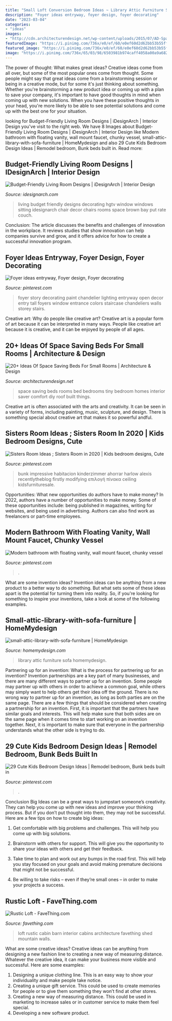 ```yaml
---
title: "Small Loft Conversion Bedroom Ideas ~ Library Attic Furniture Sofa Homemydesign"
description: "Foyer ideas entryway, foyer design, foyer decorating"
date: "2023-03-04"
categories:
- "ideas"
images:
- "http://cdn.architecturendesign.net/wp-content/uploads/2015/07/AD-Space-Saving-Beds-Bedrooms-14.jpeg"
featuredImage: "https://i.pinimg.com/736x/e0/ef/60/e0ef60d2d62bb53b55fffe5ece934ec4.jpg"
featured_image: "https://i.pinimg.com/736x/e0/ef/60/e0ef60d2d62bb53b55fffe5ece934ec4.jpg"
image: "https://i.pinimg.com/736x/65/03/98/6503981b974caff4058a00a9a6820423--foyer-ideas-two-story--story-foyer.jpg"
---
```



The power of thought: What makes great ideas?
Creative ideas come from all over, but some of the most popular ones come from thought. Some people might say that great ideas come from a brainstorming session or being in a creative mode, but for some it's just thinking about something. Whether you're brainstorming a new product idea or coming up with a plan to save your company, it's important to have good thoughts in mind when coming up with new solutions. When you have these positive thoughts in your head, you're more likely to be able to see potential solutions and come up with the best one for your situation.

	

		
looking for Budget-Friendly Living Room Designs | iDesignArch | Interior Design you've visit to the right web. We have 8 Images about Budget-Friendly Living Room Designs | iDesignArch | Interior Design like Modern bathroom with floating vanity, wall mount faucet, chunky vessel, small-attic-library-with-sofa-furniture | HomeMydesign and also 29 Cute Kids Bedroom Design Ideas | Remodel bedroom, Bunk beds built in. Read more:
		
    
## Budget-Friendly Living Room Designs | IDesignArch | Interior Design

<img loading=lazy src="http://www.idesignarch.com/wp-content/uploads/Budget-Friendly-Living-Room-Design_8.jpg" onerror="this.onerror=null;this.src='https://tse1.mm.bing.net/th?id=OIP.mXuch1DOoqxxc919rOS29QHaJ3&amp;pid=15.1';" alt="Budget-Friendly Living Room Designs | iDesignArch | Interior Design">

_Source: idesignarch.com_

>living budget friendly designs decorating hgtv window windows sitting idesignarch chair decor chairs rooms space brown bay put rate couch. 

	

Conclusion:
The article discusses the benefits and challenges of innovation in the workplace. It reviews studies that show innovation can help companies survive and grow, and it offers advice for how to create a successful innovation program.

    
## Foyer Ideas Entryway, Foyer Design, Foyer Decorating

<img loading=lazy src="https://i.pinimg.com/736x/65/03/98/6503981b974caff4058a00a9a6820423--foyer-ideas-two-story--story-foyer.jpg" onerror="this.onerror=null;this.src='https://tse2.mm.bing.net/th?id=OIP.caxjKrRGcSyP8qypVrgp6QHaKw&amp;pid=15.1';" alt="Foyer ideas entryway, Foyer design, Foyer decorating">

_Source: pinterest.com_

>foyer story decorating paint chandelier lighting entryway open decor entry tall foyers window entrance colors staircase chandeliers walls storey stairs. 

	

Creative art: Why do people like creative art?
Creative art is a popular form of art because it can be interpreted in many ways. People like creative art because it is creative, and it can be enjoyed by people of all ages.

    
## 20+ Ideas Of Space Saving Beds For Small Rooms | Architecture &amp; Design

<img loading=lazy src="http://cdn.architecturendesign.net/wp-content/uploads/2015/07/AD-Space-Saving-Beds-Bedrooms-14.jpeg" onerror="this.onerror=null;this.src='https://tse2.mm.bing.net/th?id=OIP.A5UV0TM1IrTnDK6uxllBZQHaLm&amp;pid=15.1';" alt="20+ Ideas Of Space Saving Beds For Small Rooms | Architecture &amp; Design">

_Source: architecturendesign.net_

>space saving beds rooms bed bedrooms tiny bedroom homes interior saver comfort diy roof built things. 

	

Creative art is often associated with the arts and creativity. It can be seen in a variety of forms, including painting, music, sculpture, and design. There is something special about creative art that makes it so powerful andful.

    
## Sisters Room Ideas ; Sisters Room In 2020 | Kids Bedroom Designs, Cute

<img loading=lazy src="https://i.pinimg.com/736x/e0/ef/60/e0ef60d2d62bb53b55fffe5ece934ec4.jpg" onerror="this.onerror=null;this.src='https://tse1.mm.bing.net/th?id=OIP.7m1DT92ehhyIm9Jv1DnUDAHaLK&amp;pid=15.1';" alt="Sisters Room Ideas ; Sisters Room in 2020 | Kids bedroom designs, Cute">

_Source: pinterest.com_

>bunk impressive habitacion kinderzimmer ahorrar harlow alexis recentlytheblog firstly modifying επιλογή πίνακα ceiling kidsfurnituresale. 

	

Opportunities: What new opportunities do authors have to make money?
In 2022, authors have a number of opportunities to make money. Some of these opportunities include: being published in magazines, writing for websites, and being used in advertising. Authors can also find work as freelancers or part-time employees.

    
## Modern Bathroom With Floating Vanity, Wall Mount Faucet, Chunky Vessel

<img loading=lazy src="https://i.pinimg.com/736x/38/c6/e0/38c6e06e440ae7a06351958d4e8e3670.jpg" onerror="this.onerror=null;this.src='https://tse4.mm.bing.net/th?id=OIP.hWlJjVNmGJcWTCu_AHQDuAHaJ3&amp;pid=15.1';" alt="Modern bathroom with floating vanity, wall mount faucet, chunky vessel">

_Source: pinterest.com_

>. 

	

What are some invention ideas?
Invention ideas can be anything from a new product to a better way to do something. But what sets some of these ideas apart is the potential for turning them into reality. So, if you're looking for something to inspire your inventions, take a look at some of the following examples.

    
## Small-attic-library-with-sofa-furniture | HomeMydesign

<img loading=lazy src="https://homemydesign.com/wp-content/uploads/2015/02/small-attic-library-with-sofa-furniture.jpg" onerror="this.onerror=null;this.src='https://tse4.mm.bing.net/th?id=OIP.QT9U4UbT0P8nybaqDi6UTQHaJ3&amp;pid=15.1';" alt="small-attic-library-with-sofa-furniture | HomeMydesign">

_Source: homemydesign.com_

>library attic furniture sofa homemydesign. 

	

Partnering up for an invention: What is the process for partnering up for an invention?
Invention partnerships are a key part of many businesses, and there are many different ways to partner up for an invention. Some people may partner up with others in order to achieve a common goal, while others may simply want to help others get their idea off the ground. There is no wrong way to partner up for an invention, as long as both parties are on the same page.
There are a few things that should be considered when creating a partnership for an invention. First, it is important that the partners have similar goals and interests. This will help make sure that both sides are on the same page when it comes time to start working on an invention together. Next, it is important to make sure that everyone in the partnership understands what the other side is trying to do.

    
## 29 Cute Kids Bedroom Design Ideas | Remodel Bedroom, Bunk Beds Built In

<img loading=lazy src="https://i.pinimg.com/736x/2a/1d/f5/2a1df553b5e5c74dea99664ddaf67e09.jpg" onerror="this.onerror=null;this.src='https://tse1.mm.bing.net/th?id=OIP.EJpju56K6w7PKjjP-no9bgHaLH&amp;pid=15.1';" alt="29 Cute Kids Bedroom Design Ideas | Remodel bedroom, Bunk beds built in">

_Source: pinterest.com_

>. 

	

Conclusion
Big Ideas can be a great ways to jumpstart someone’s creativity. They can help you come up with new ideas and improve your thinking process. But if you don’t put thought into them, they may not be successful. Here are a few tips on how to create big ideas:
1. Get comfortable with big problems and challenges. This will help you come up with big solutions.

2. Brainstorm with others for support. This will give you the opportunity to share your ideas with others and get their feedback.

3. Take time to plan and work out any bumps in the road first. This will help you stay focused on your goals and avoid making premature decisions that might not be successful.

4. Be willing to take risks – even if they’re small ones – in order to make your projects a success.

    
## Rustic Loft - FaveThing.com

<img loading=lazy src="http://www.favething.com/uploads/images/main-fave-images/rustic_loft-1.jpg" onerror="this.onerror=null;this.src='https://tse2.mm.bing.net/th?id=OIP.eCdj4JOXrkta1yv6kbnVoAHaK7&amp;pid=15.1';" alt="Rustic Loft - FaveThing.com">

_Source: favething.com_

>loft rustic cabin barn interior cabins architecture favething shed mountain walls. 

	

What are some creative ideas?
Creative ideas can be anything from designing a new fashion line to creating a new way of measuring distance. Whatever the creative idea, it can make your business more visible and successful. Here are some examples:
1. Designing a unique clothing line. This is an easy way to show your individuality and make people take notice.
2. Creating a unique gift service. This could be used to create memories for people or to give them something they won’t find at other stores.
3. Creating a new way of measuring distance. This could be used in marketing to increase sales or in customer service to make them feel special.
4. Developing a new software product.

